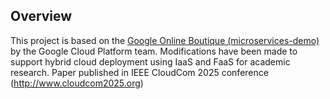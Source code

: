 ## Overview

This project is based on the [Google Online Boutique (microservices-demo)](https://github.com/GoogleCloudPlatform/microservices-demo) by the Google Cloud Platform team.
Modifications have been made to support hybrid cloud deployment using IaaS and FaaS for academic research. 
Paper published in IEEE CloudCom 2025 conference (http://www.cloudcom2025.org)

